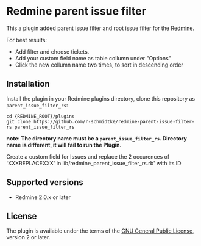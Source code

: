 Redmine parent issue filter
===========================

This a plugin added parent issue filter and root issue filter for the [Redmine](http://www.redmine.org).

For best results:
* Add filter and choose tickets.
* Add your custom field name as table collumn under "Options"
* Click the new collumn name two times, to sort in descending order

Installation
------------

Install the plugin in your Redmine plugins directory, clone this repository as `parent_issue_filter_rs`:

    cd {REDMINE_ROOT}/plugins
    git clone https://github.com/r-schmidtke/redmine-parent-issue-filter-rs parent_issue_filter_rs

**note: The directory name must be a `parent_issue_filter_rs`. Directory name is different, it will fail to run the Plugin.**

Create a custom field for Issues and replace the 2 occurences of 'XXXREPLACEXXX' in lib/redmine_parent_issue_filter_rs.rb' with its ID

Supported versions
------------------

* Redmine 2.0.x or later

License
-------

The plugin is available under the terms of the [GNU General Public License](http://www.gnu.org/licenses/gpl-2.0.html), version 2 or later.

